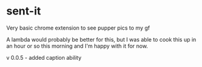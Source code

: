 # sent-it
Very basic chrome extension to see pupper pics to my gf


A lambda would probably be better for this, but I was able to cook this up in an hour or so this morning and I'm happy with it for now.

v 0.0.5 - added caption ability
